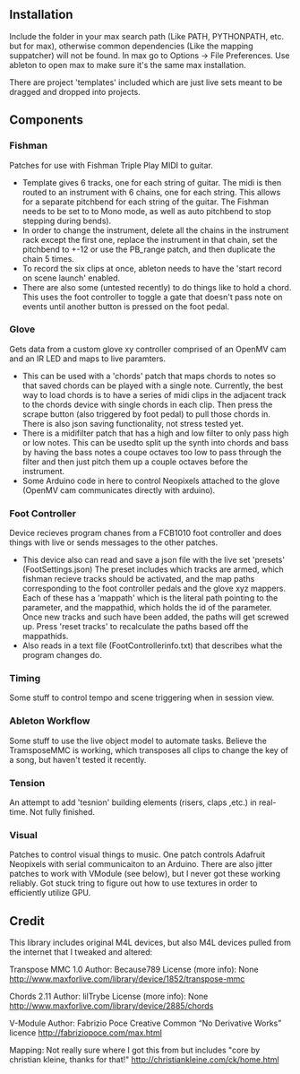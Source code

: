 
## Installation

Include the folder in your max search path (Like PATH, PYTHONPATH, etc. but for max), otherwise common dependencies (Like the mapping suppatcher) will not be found. In max go to Options -> File Preferences. Use ableton to open max to make sure it's the same max installation. 

There are project 'templates' included which are just live sets meant to be dragged and dropped into projects.

## Components

### Fishman

Patches for use with Fishman Triple Play MIDI to guitar.  

* Template gives 6 tracks, one for each string of guitar. The midi is then routed to an instrument with 6 chains, one for each string. This allows for a separate pitchbend for each string of the guitar. The Fishman needs to be set to to Mono mode, as well as auto pitchbend to stop stepping during bends). 
* In order to change the instrument, delete all the chains in the instrument rack except the first one, replace the instrument in that chain, set the pitchbend to +-12 or use the PB_range patch, and then duplicate the chain 5 times. 
* To record the six clips at once, ableton needs to have the 'start record on scene launch' enabled. 
* There are also some (untested recently) to do things like to hold a chord. This uses the foot controller to toggle a gate that doesn't pass note on events until another button is pressed on the foot pedal.

### Glove

Gets data from a custom glove xy controller comprised of an OpenMV cam and an IR LED and maps to live paramters. 


* This can be used with a 'chords' patch that maps chords to notes so that saved chords can be played with a single note. Currently, the best way to load chords is to have a series of midi clips in the adjacent track to the chords device with single chords in each clip. Then press the scrape button (also triggered by foot pedal) to pull those chords in. There is also json saving functionality, not stress tested yet. 
* There is a midifilter patch that has a high and low filter to only pass high or low notes. This can be usedto split up the synth into chords and bass by having the bass notes a coupe octaves too low to pass through the filter and then just pitch them up a couple octaves before the instrument.
* Some Arduino code in here to control Neopixels attached to the glove (OpenMV cam communicates directly with arduino).

### Foot Controller

Device recieves program chanes from a FCB1010 foot controller and does things with live or sends messages to the other patches. 

* This device also can read and save a json file with the live set 'presets' (FootSettings.json) The preset includes which tracks are armed, which fishman recieve tracks should be activated, and the map paths corresponding to the foot controller pedals and the glove xyz mappers. Each of these has a 'mappath' which is the literal path pointing to the parameter, and the mappathid, which holds the id of the parameter. Once new tracks and such have been added, the paths will get screwed up. Press 'reset tracks' to recalculate the paths based off the mappathids. 
* Also reads in a text file (FootControllerinfo.txt) that describes what the program changes do. 

### Timing 

Some stuff to control tempo and scene triggering when in session view. 

### Ableton Workflow 

Some stuff to use the live object model to automate tasks. Believe the TramsposeMMC is working, which transposes all clips to change the key of a song, but haven't tested it recently. 

### Tension

An attempt to add 'tesnion' building elements (risers, claps ,etc.) in real-time. Not fully finished.

### Visual

Patches to control visual things to music. One patch controls Adafruit Neopixels with serial communicaiton to an Arduino. There are also jitter patches to work with VModule (see below), but I never got these working reliably. Got stuck tring to figure out how to use textures in order to efficiently utilize GPU.

## Credit

This library includes original M4L devices, but also M4L devices pulled from the internet that I tweaked and altered: 

Transpose MMC 1.0
Author:	Because789
License (more info):	None
http://www.maxforlive.com/library/device/1852/transpose-mmc

Chords 2.11
Author:	lilTrybe
License (more info):	None
http://www.maxforlive.com/library/device/2885/chords

V-Module
Author:	Fabrizio Poce
Creative Common “No Derivative Works” licence
http://fabriziopoce.com/max.html

Mapping: Not really sure where I got this from but includes "core by christian kleine, thanks for that!"
http://christiankleine.com/ck/home.html
